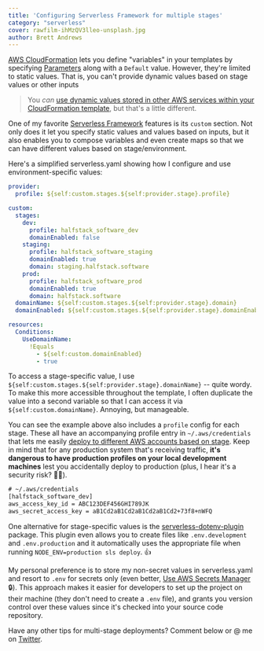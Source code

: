 ```yaml
---
title: 'Configuring Serverless Framework for multiple stages'
category: "serverless"
cover: rawfilm-ihMzQV3lleo-unsplash.jpg
author: Brett Andrews
---
```


<a href="https://aws.amazon.com/cloudformation/" target="_blank">AWS CloudFormation</a> lets you define "variables" in your templates by specifying <a href="https://docs.aws.amazon.com/AWSCloudFormation/latest/UserGuide/parameters-section-structure.html" target="_blank">Parameters</a> along with a `Default` value. However, they're limited to static values. That is, you can't provide dynamic values based on stage values or other inputs

> You *can* <a href="https://docs.aws.amazon.com/AWSCloudFormation/latest/UserGuide/dynamic-references.html" target="_blank">use dynamic values stored in other AWS services within your CloudFormation template</a>, but that's a little different.

One of my favorite <a href="https://serverless.com/" target="_blank">Serverless Framework</a> features is its `custom` section. Not only does it let you specify static values and values based on inputs, but it also enables you to compose variables and even create maps so that we can have different values based on stage/environment.

Here's a simplified serverless.yaml showing how I configure and use environment-specific values:

```yaml
provider:
  profile: ${self:custom.stages.${self:provider.stage}.profile}

custom:
  stages:
    dev:
      profile: halfstack_software_dev
      domainEnabled: false
    staging:
      profile: halfstack_software_staging
      domainEnabled: true
      domain: staging.halfstack.software
    prod:
      profile: halfstack_software_prod
      domainEnabled: true
      domain: halfstack.software
  domainName: ${self:custom.stages.${self:provider.stage}.domain}
  domainEnabled: ${self:custom.stages.${self:provider.stage}.domainEnabled}

resources:
  Conditions:
    UseDomainName:
      !Equals
        - ${self:custom.domainEnabled}
        - true
```

To access a stage-specific value, I use `${self:custom.stages.${self:provider.stage}.domainName}` -- quite wordy. To make this more accessible throughout the template, I often duplicate the value into a second variable so that I can access it via `${self:custom.domainName}`. Annoying, but manageable.

You can see the example above also includes a `profile` config for each stage. These all have an accompanying profile entry in `~/.aws/credentials` that lets me easily <a href="https://aws.amazon.com/answers/account-management/aws-multi-account-billing-strategy/" target="_blank">deploy to different AWS accounts based on stage</a>. Keep in mind that for any production system that's receiving traffic, **it's dangerous to have production profiles on your local development machines** lest you accidentally deploy to production (plus, I hear it's a security risk? 🤷‍♂️).

```txt
# ~/.aws/credentials
[halfstack_software_dev]
aws_access_key_id = ABC123DEF456GHI789JK
aws_secret_access_key = aB1Cd2aB1Cd2aB1Cd2aB1Cd2+73f8+nWFQ
```

One alternative for stage-specific values is the <a href="https://www.npmjs.com/package/serverless-dotenv-plugin" target="_blank">serverless-dotenv-plugin</a> package. This plugin even allows you to create files like `.env.development` and `.env.production` and it automatically uses the appropriate file when running `NODE_ENV=production sls deploy`. 👍

My personal preference is to store my non-secret values in serverless.yaml and resort to `.env` for secrets only (even better, <a href="https://aws.amazon.com/secrets-manager/" target="_blank">Use AWS Secrets Manager</a> 🔒). This approach makes it easier for developers to set up the project on their machine (they don't need to create a `.env` file), and grants you version control over these values since it's checked into your source code repository.


Have any other tips for multi-stage deployments? Comment below or @ me on <a href="https://twitter.com/AWSbrett" target="_blank">Twitter</a>.